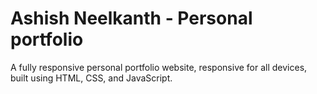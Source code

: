 # Ashish Neelkanth - Personal portfolio


A fully responsive personal portfolio website, responsive for all devices, built using HTML, CSS, and JavaScript.

 
